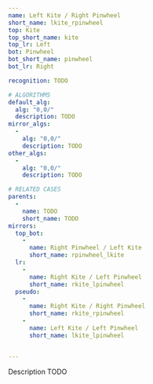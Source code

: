 ```yaml
---
name: Left Kite / Right Pinwheel
short_name: lkite_rpinwheel
top: Kite
top_short_name: kite
top_lr: Left
bot: Pinwheel
bot_short_name: pinwheel
bot_lr: Right

recognition: TODO

# ALGORITHMS
default_alg:
  alg: "0,0/"
  description: TODO
mirror_algs:
  -
    alg: "0,0/"
    description: TODO
other_algs:
  -
    alg: "0,0/"
    description: TODO

# RELATED CASES
parents:
  -
    name: TODO
    short_name: TODO
mirrors:
  top_bot:
    -
      name: Right Pinwheel / Left Kite
      short_name: rpinwheel_lkite
  lr:
    -
      name: Right Kite / Left Pinwheel
      short_name: rkite_lpinwheel
  pseudo:
    -
      name: Right Kite / Right Pinwheel
      short_name: rkite_rpinwheel
    -
      name: Left Kite / Left Pinwheel
      short_name: lkite_lpinwheel


---
```


Description TODO

